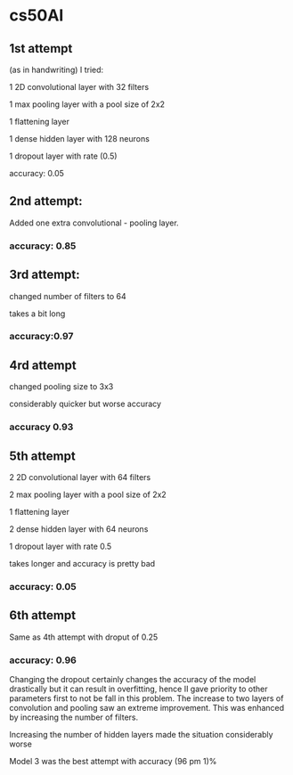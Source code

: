 # cs50AI

## 1st attempt 
(as in handwriting) I tried:

1 2D convolutional layer with 32 filters

1 max pooling layer with a pool size of 2x2

1 flattening layer

1 dense hidden layer with 128 neurons

1 dropout layer with rate (0.5)

accuracy: 0.05


## 2nd attempt:

Added one extra convolutional - pooling layer.

### accuracy: 0.85

## 3rd attempt:

changed number of filters to 64

takes a bit long

### accuracy:0.97

## 4rd attempt
changed pooling size to 3x3

considerably quicker but worse accuracy

### accuracy 0.93

## 5th attempt 

2 2D convolutional layer with 64 filters

2 max pooling layer with a pool size of 2x2

1 flattening layer

2 dense hidden layer with 64 neurons

1 dropout layer with rate 0.5

takes longer and accuracy is pretty bad

### accuracy: 0.05

## 6th attempt 

Same as 4th attempt with droput of 0.25

### accuracy: 0.96


Changing the dropout certainly changes the accuracy of the model drastically but it can result in overfitting, hence II gave priority to other parameters first to not be fall in this problem. The increase to two layers of convolution and pooling saw an extreme improvement. This was enhanced by increasing the number of filters.

Increasing the number of hidden layers made the situation considerably worse

Model 3 was the best attempt with accuracy (96 pm 1)%